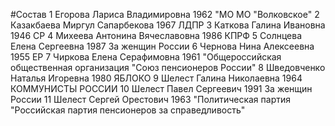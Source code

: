 #Состав
1 Егорова Лариса Владимировна 1962 \"МО МО \"Волковское\"
2 Казакбаева Миргул Сапарбекова 1967 ЛДПР
3 Каткова Галина Ивановна 1946 СР
4 Михеева Антонина Вячеславовна 1986 КПРФ
5 Солнцева Елена Сергеевна 1987 За женщин России
6 Чернова Нина Алексеевна 1955 ЕР
7 Чиркова Елена Серафимовна 1961 \"Общероссийская общественная организация \"Союз пенсионеров России\"
8 Шведовченко Наталья Игоревна 1980 ЯБЛОКО
9 Шелест Галина Николаевна 1964 КОММУНИСТЫ РОССИИ
10 Шелест Павел Сергеевич 1991 За женщин России
11 Шелест Сергей Орестович 1963 \"Политическая партия \"Российская партия пенсионеров за справедливость\"
